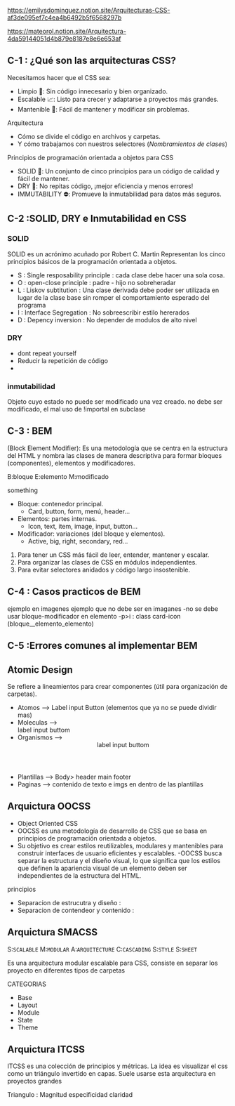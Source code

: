 https://emilysdominguez.notion.site/Arquitecturas-CSS-af3de095ef7c4ea4b6492b5f6568297b

https://mateorol.notion.site/Arquitectura-4da59144051d4b879e8187e8e6e653af

## C-1 : ¿Qué son las arquitecturas CSS?

Necesitamos hacer que el CSS sea:

-   Limpio 🧹: Sin código innecesario y bien organizado.
-   Escalable 📈: Listo para crecer y adaptarse a proyectos más grandes.
-   Mantenible 🔧: Fácil de mantener y modificar sin problemas.

Arquitectura

-   Cómo se divide el código en archivos y carpetas.
-   Y cómo trabajamos con nuestros selectores (_Nombramientos de clases_)

Principios de programación orientada a objetos para CSS

-   SOLID 🤝: Un conjunto de cinco principios para un código de calidad y fácil de mantener.
-   DRY 🌵: No repitas código, ¡mejor eficiencia y menos errores!
-   IMMUTABILITY ⛔️: Promueve la inmutabilidad para datos más seguros.

## C-2 :SOLID, DRY e Inmutabilidad en CSS

### SOLID

SOLID es un acrónimo acuñado por Robert C. Martin
Representan los cinco principios básicos de la programación orientada a objetos.

-   S : Single resposability principle : cada clase debe hacer una sola cosa.
-   O : open-close principle : padre - hijo no sobreheradar
-   L : Liskov subtitution : Una clase derivada debe poder ser utilizada en lugar de la clase base sin romper el comportamiento esperado del programa
-   I : Interface Segregation : No sobreescribir estilo hererados
-   D : Depency inversion : No depender de modulos de alto nivel

### DRY

-   dont repeat yourself
-   Reducir la repetición de código
-

### inmutabilidad

Objeto cuyo estado no puede ser modificado una vez creado.
no debe ser modificado, el mal uso de !importal en subclase

## C-3 : BEM

(Block Element Modifier): Es una metodología que se centra en la estructura del HTML y nombra las clases de manera descriptiva para formar bloques (componentes), elementos y modificadores.

B:bloque
E:elemento
M:modificado

<div class="comment__button--like">
    something
</div>

-   Bloque: contenedor principal.
    -   Card, button, form, menú, header…
-   Elementos: partes internas.
    -   Icon, text, item, image, input, button…
-   Modificador: variaciones (del bloque y elementos).
    -   Active, big, right, secondary, red…

1. Para tener un CSS más fácil de leer, entender, mantener y escalar.
2. Para organizar las clases de CSS en módulos independientes.
3. Para evitar selectores anidados y código largo insostenible.

## C-4 : Casos practicos de BEM

ejemplo en imagenes
ejemplo que no debe ser en imaganes
-no se debe usar bloque-modificador en elemento
-p>i : class card-icon (bloque\_\_elemento_elemento)

## C-5 :Errores comunes al implementar BEM

## Atomic Design

Se refiere a lineamientos para crear componentes (útil para organización de carpetas).

-   Atomos --> Label input Button (elementos que ya no se puede dividir mas)
-   Moleculas --> <div> label input buttom </div>
-   Organismos --> <Header> <div> label input buttom </div> </Header>
-   Plantillas --> Body> header main footer
-   Paginas --> contenido de texto e imgs en dentro de las plantillas

## Arquictura OOCSS

-   Object Oriented CSS
-   OOCSS es una metodología de desarrollo de CSS que se basa en principios de programación orientada a objetos.
-   Su objetivo es crear estilos reutilizables, modulares y mantenibles para construir interfaces de usuario eficientes y escalables.
    -OOCSS busca separar la estructura y el diseño visual, lo que significa que los estilos que definen la apariencia visual de un elemento deben ser independientes de la estructura del HTML.

principios

-   Separacion de estrucutra y diseño :
-   Separacion de contendeor y contenido :

## Arquictura SMACSS

S:`SCALABLE`
M:`MODULAR`
A:`ARQUITECTURE`
C:`CASCADING`
S:`STYLE`
S:`SHEET`

Es una arquitectura modular escalable para CSS, consiste en separar los proyecto en diferentes tipos de carpetas

CATEGORIAS

-   Base
-   Layout
-   Module
-   State
-   Theme

## Arquictura ITCSS

ITCSS es una colección de principios y métricas. La idea es visualizar el css como un triángulo invertido en capas. Suele usarse esta arquitectura en proyectos grandes

Triangulo : Magnitud especificidad claridad
